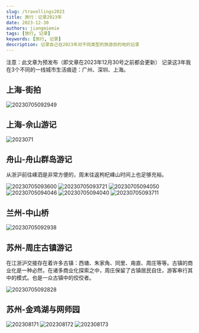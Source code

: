 ```yaml
---
slug: /travellings2023
title: 旅行：记录2023年
date: 2023-12-30
authors: jiangmiemie
tags: [旅行, 记录]
keywords: [旅行, 记录]
description: 记录自己在2023年对不同类型的旅游目的地的记录
---
```


注意：此文章为预发布（即文章在2023年12月30号之前都会更新）
记录这3年我在3个不同的一线城市生活痕迹：广州、深圳、上海。

## 上海-街拍

![20230705092949](/2023/20230705092949.jpg)

## 上海-佘山游记

![2023071](/2023/2023071.jpg)

## 舟山-舟山群岛游记

从浙沪前往嵊泗是非常方便的，周末往返枸杞嵊山时间上也足够充裕。

![20230705093600](/2023/20230705093600.jpg)
![20230705093721](/2023/20230705093721.jpg)
![20230705094050](/2023/20230705094050.jpg)
![20230705094046](/2023/20230705094046.jpg)
![20230705094040](/2023/20230705094040.jpg)
![20230705093711](/2023/20230705093711.jpg)

## 兰州-中山桥

![20230705092938](/2023/20230705092938.jpg)

## 苏州-周庄古镇游记

在江浙沪交接存在着许多古镇：西塘、朱家角、同里、甪直、周庄等等。古镇的商业化是一种必然，在诸多商业化探索之中，周庄保留了古镇居民自住，游客串行其中的模式。也是一众古镇中的佼佼者。

![20230705092828](/2023/20230705092828.jpg)

## 苏州-金鸡湖与网师园

![202308171](/2023/202308171.jpg)
![202308172](/2023/202308172.jpg)
![202308173](/2023/202308173.jpg)
